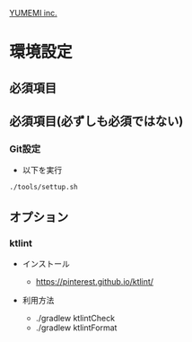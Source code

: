 [YUMEMI inc.](README_yumemi-inc.md)

# 環境設定

## 必須項目

## 必須項目(必ずしも必須ではない)

### Git設定

- 以下を実行
```
./tools/settup.sh
```

## オプション

### ktlint

- インストール
    - https://pinterest.github.io/ktlint/

- 利用方法
    - ./gradlew ktlintCheck
    - ./gradlew ktlintFormat
